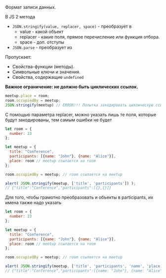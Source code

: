 Формат записи данных.


В JS 2 метода 

- `JSON.stringify(value, replacer, space)` - преобразует в
	- value - какой объект
	- replacer - какие поля, прямое перечисление или функция отбора.
	- space - доп. отступы
- `JSON.parse` - преобразует из 


Пропускает:

- Свойства-функции (методы).
- Символьные ключи и значения.
- Свойства, содержащие `undefined`


**Важное ограничение: не должно быть циклических ссылок.**


```js
meetup.place = room;      
room.occupiedBy = meetup;
JSON.stringify(meetup) // ERROR!!! Попытка закодировать циклическую ссылку
```

С помощью параметра replacer, можно указать лишь те поля, которые будут закодированы, тем самым ошибки не будет


```js
let room = {
  number: 23
};

let meetup = {
  title: "Conference",
  participants: [{name: "John"}, {name: "Alice"}],
  place: room // meetup ссылается на room
};

room.occupiedBy = meetup; // room ссылается на meetup

alert( JSON.stringify(meetup, ['title', 'participants']) );
// {"title":"Conference","participants":[{},{}]}
```

Для того, чтобы грамотно преобразовать и объекты в participants, их имена также надо указать

```js
let room = {
  number: 23
};

let meetup = {
  title: "Conference",
  participants: [{name: "John"}, {name: "Alice"}],
  place: room // meetup ссылается на room
};

room.occupiedBy = meetup; // room ссылается на meetup

alert( JSON.stringify(meetup, ['title', 'participants', 'name', 'place', 'number']) );
// {"title":"Conference","participants":[{name: "John"}, {name: "Alice"}],"place":{"number":23}}
```